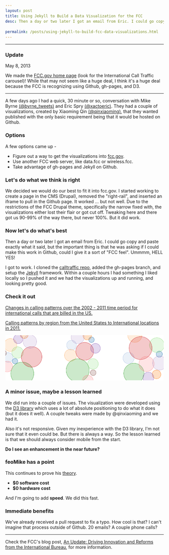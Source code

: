 ```yaml
---
layout: post
title: Using Jekyll to Build a Data Visualization for the FCC
desc: Then a day or two later I got an email from Eric. I could go copy and paste exactly what it said, but the important thing is that he was asking if I could make this work in Github, could I give it a sort of FCC-feel. <strong>Ummmm, HELL YES!</strong>

permalink: /posts/using-jekyll-to-build-fcc-data-visualizations.html
---
```

<hr>

### Update

<p class="date">May 8, 2013</p>

We made the [FCC.gov home page](http://fcc.gov) (look for the International Call Traffic carousel)! While that may not seem like a huge deal, I think it's a huge deal because the FCC is recognizing using Github, gh-pages, and D3.

<hr>

A few days ago I had a quick, 30 minute or so, conversation with  Mike Byrne [(@byrne_tweets)](https://twitter.com/byrne_tweets) and Eric Spry [(@xactoeric)](https://twitter.com/xactoeric). They had a couple of visualizations, created by Xiaoming Qin [(@qinxiaoming)](https://twitter.com/qinxiaoming), that they wanted published with the only basic requirement being that it would be hosted on Github.

### Options

A few options came up -

- Figure out a way to get the visualizations into [fcc.gov](http://fcc.gov).
- Use another FCC web server, like data.fcc or wireless.fcc.
- Take advantage of gh-pages and Jekyll on Github.

### Let's do what we think is right

We decided we would do our best to fit it into fcc.gov. I started working to create a page in the CMS (Drupal), removed the "right-rail", and inserted an iframe to pull in the Github page. It worked … but not well. Due to the restrictions of the FCC Drupal theme, specifically the narrow fixed with, the visualizations either lost their flair or got cut off. Tweaking here and there got us 90-99% of the way there, but never 100%. But it did work.

### Now let's do what's best

Then a day or two later I got an email from Eric. I could go copy and paste exactly what it said, but the important thing is that he was asking if I could make this work in Github, could I give it a sort of "FCC feel". Ummmm, HELL YES!

I got to work. I cloned the [calltraffic repo](https://github.com/fcc/calltraffic), added the gh-pages branch, and setup the [Jekyll](https://github.com/mojombo/jekyll) framework. Within a couple hours I had something I liked locally so I pushed it and we had the visualizations up and running, and looking pretty good.

### Check it out

[Changes in calling patterns over the 2002 - 2011 time period for international calls that are billed in the US.](http://fcc.github.io/calltraffic/trafficbyyear.html)

[Calling patterns by region from the United States to International locations in 2011.](http://fcc.github.io/calltraffic/traffic2011.html)

![Visualization](/img/calltraffic.png)

### A minor issue, maybe a lesson learned

We did run into a couple of issues. The visualization were developed using the [D3 library](http://d3js.org/) which uses a lot of absolute positioning to do what it does (but it does it well). A couple tweaks were made by @qinxiaoming and we had it.

Also it's not responsive. Given my inexperience with the D3 library, I'm not sure that it even could be. But there is always a way. So the lesson learned is that we should always consider mobile from the start.

<strong>Do I see an enhancement in the near future?</strong>

### feoMike has a point

This continues to prove his [theory](http://feomike.github.io/post/example-state-sequester.html).

- <strong>$0 software cost</strong>
- <strong>$0 hardware cost</strong>

And I'm going to add <strong>speed</strong>. We did this fast.

### Immediate benefits

We've already received a pull request to fix a typo. How cool is that? I can't imagine that process outside of Github. 20 emails? A couple phone calls?

<hr>

Check the FCC's blog post, [An Update: Driving Innovation and Reforms from the International Bureau](http://www.fcc.gov/blog/updatedrivinginnovationsandreformsfromIB), for more information.